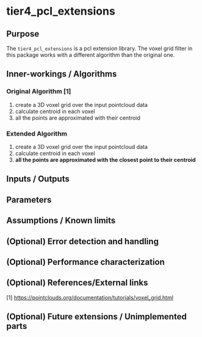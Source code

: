 # tier4_pcl_extensions

## Purpose

The `tier4_pcl_extensions` is a pcl extension library. The voxel grid filter in this package works with a different algorithm than the original one.

## Inner-workings / Algorithms

### Original Algorithm [1]

1. create a 3D voxel grid over the input pointcloud data
2. calculate centroid in each voxel
3. all the points are approximated with their centroid

### Extended Algorithm

1. create a 3D voxel grid over the input pointcloud data
2. calculate centroid in each voxel
3. **all the points are approximated with the closest point to their centroid**

<!-- Write how this package works. Flowcharts and figures are great. Add sub-sections as you like.

Example:
  ### Flowcharts

  ...(PlantUML or something)

  ### State Transitions

  ...(PlantUML or something)

  ### How to filter target obstacles

  ...

  ### How to optimize trajectory

  ...
-->

## Inputs / Outputs

<!-- Write inputs/outputs of this package.

Example:
  ### Input

  | Name                 | Type                                                | Description          |
  | -------------------- | --------------------------------------------------- | -------------------- |
  | `~/input/trajectory` | `autoware_planning_msgs::msg::Trajectory`           | reference trajectory |
  | `~/input/obstacles`  | `autoware_perception_msgs::msg::DynamicObjectArray` | obstacles            |

  ### Output

  | Name                  | Type                                      | Description         |
  | --------------------- | ----------------------------------------- | ------------------- |
  | `~/output/trajectory` | `autoware_planning_msgs::msg::Trajectory` | modified trajectory |
-->

## Parameters

<!-- Write parameters of this package.

Example:
  ### Node Parameters

  | Name                   | Type | Description                     |
  | ---------------------- | ---- | ------------------------------- |
  | `output_debug_markers` | bool | whether to output debug markers |

  ### Core Parameters

  | Name                 | Type   | Description                                                          |
  | -------------------- | ------ | -------------------------------------------------------------------- |
  | `min_object_size_m`  | double | minimum object size to be selected as avoidance target obstacles [m] |
  | `avoidance_margin_m` | double | avoidance margin to obstacles [m]                                    |
-->

## Assumptions / Known limits

<!-- Write assumptions and limitations of your implementation.

Example:
  This algorithm assumes obstacles are not moving, so if they rapidly move after the vehicle started to avoid them, it might collide with them.
  Also, this algorithm doesn't care about blind spots. In general, since too close obstacles aren't visible due to the sensing performance limit, please take enough margin to obstacles.
-->

## (Optional) Error detection and handling

<!-- Write how to detect errors and how to recover from them.

Example:
  This package can handle up to 20 obstacles. If more obstacles found, this node will give up and raise diagnostic errors.
-->

## (Optional) Performance characterization

<!-- Write performance information like complexity. If it wouldn't be the bottleneck, not necessary.

Example:
  ### Complexity

  This algorithm is O(N).

  ### Processing time

  ...
-->

## (Optional) References/External links

[1] <https://pointclouds.org/documentation/tutorials/voxel_grid.html>

<!-- Write links you referred to when you implemented.

Example:
  [1] {link_to_a_thesis}
  [2] {link_to_an_issue}
-->

## (Optional) Future extensions / Unimplemented parts

<!-- Write future extensions of this package.

Example:
  Currently, this package can't handle the chattering obstacles well. We plan to add some probabilistic filters in the perception layer to improve it.
  Also, there are some parameters that should be global(e.g. vehicle size, max steering, etc.). These will be refactored and defined as global parameters so that we can share the same parameters between different nodes.
-->
